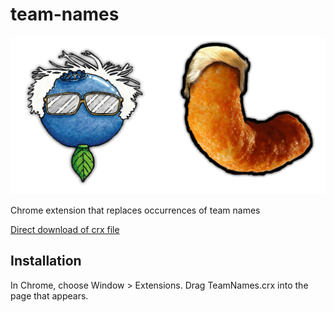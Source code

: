 team-names
=============

![](logo.png)

Chrome extension that replaces occurrences of team names

[Direct download of crx file](https://github.com/acortelyou/team-names/blob/master/TeamNames.crx?raw=true)

Installation
------------

In Chrome, choose Window > Extensions.  Drag TeamNames.crx into the page that appears.
